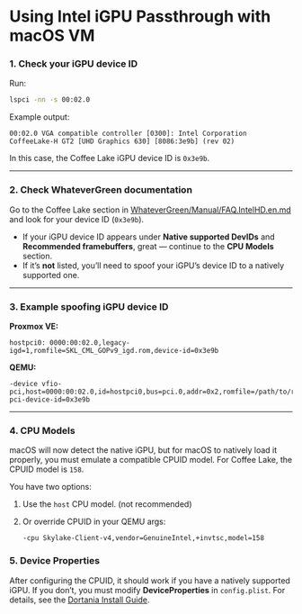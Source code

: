 # Using Intel iGPU Passthrough with macOS VM

### 1. Check your iGPU device ID

Run:

```bash
lspci -nn -s 00:02.0
```

Example output:

```
00:02.0 VGA compatible controller [0300]: Intel Corporation CoffeeLake-H GT2 [UHD Graphics 630] [8086:3e9b] (rev 02)
```

In this case, the Coffee Lake iGPU device ID is `0x3e9b`.

---

### 2. Check WhateverGreen documentation

Go to the Coffee Lake section in [WhateverGreen/Manual/FAQ.IntelHD.en.md](https://github.com/acidanthera/WhateverGreen/blob/master/Manual/FAQ.IntelHD.en.md) and look for your device ID (`0x3e9b`).

* If your iGPU device ID appears under **Native supported DevIDs** and **Recommended framebuffers**, great — continue to the **CPU Models** section.
* If it’s **not** listed, you’ll need to spoof your iGPU’s device ID to a natively supported one.

---

### 3. Example spoofing iGPU device ID

**Proxmox VE:**

```
hostpci0: 0000:00:02.0,legacy-igd=1,romfile=SKL_CML_GOPv9_igd.rom,device-id=0x3e9b
```

**QEMU:**

```
-device vfio-pci,host=0000:00:02.0,id=hostpci0,bus=pci.0,addr=0x2,romfile=/path/to/rom/file,x-pci-device-id=0x3e9b
```

---

### 4. CPU Models

macOS will now detect the native iGPU, but for macOS to natively load it properly, you must emulate a compatible CPUID model.
For Coffee Lake, the CPUID model is `158`.

You have two options:

1. Use the `host` CPU model. (not recommended)
2. Or override CPUID in your QEMU args:

   ```
   -cpu Skylake-Client-v4,vendor=GenuineIntel,+invtsc,model=158
   ```

### 5. Device Properties

After configuring the CPUID, it should work if you have a natively supported iGPU. If you don’t, you must modify **DeviceProperties** in `config.plist`. For details, see the [Dortania Install Guide](https://dortania.github.io/OpenCore-Install-Guide/config.plist/).
